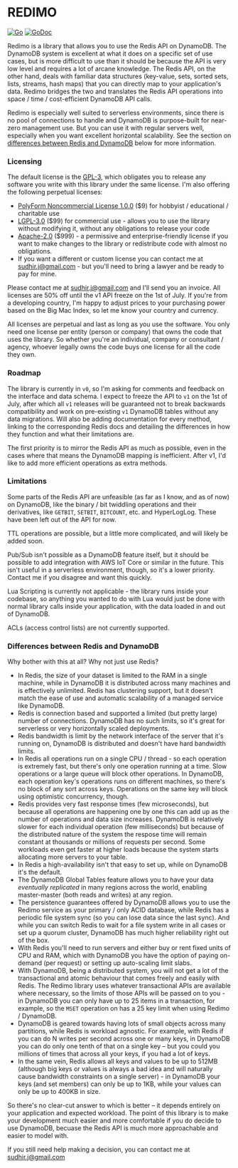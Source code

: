 # REDIMO

[![Go](https://github.com/sudhirj/redimo.go/workflows/Go/badge.svg)](https://github.com/sudhirj/redimo.go/actions)
[![GoDoc](https://godoc.org/github.com/sudhirj/redimo.go?status.svg)](https://pkg.go.dev/github.com/sudhirj/redimo.go?tab=doc)

Redimo is a library that allows you to use the Redis API on DynamoDB. The DynamoDB system is excellent at what it does on a specific set of use cases, but is more difficult to use than it should be because the API is very low level and requires a lot of arcane knowledge. The Redis API, on the other hand, deals with familiar data structures (key-value, sets, sorted sets, lists, streams, hash maps) that you can directly map to your application's data. Redimo bridges the two and translates the Redis API operations into space / time / cost-efficient DynamoDB API calls. 

Redimo is especially well suited to serverless environments, since there is no pool of connections to handle and DynamoDB is purpose-built for near-zero management use. But you can use it with regular servers well, especially when you want excellent horizontal scalability. See the section on [differences between Redis and DynamoDB](#differences-between-redis-and-dynamodb) below for more information.

### Licensing 
The default license is the [GPL-3](https://tldrlegal.com/license/gnu-general-public-license-v3-(gpl-3)), which obligates you to release any software you write with this library under the same license. I'm also offering the following perpetual licenses:
 
 * [PolyForm Noncommercial License 1.0.0](https://polyformproject.org/licenses/noncommercial/1.0.0/) ($9) for hobbyist / educational / charitable use 
 * [LGPL-3.0](https://tldrlegal.com/license/gnu-lesser-general-public-license-v3-(lgpl-3)) ($99) for commercial use  - allows you to use the library without modifying it, without any obligations to release your code
 * [Apache-2.0](https://tldrlegal.com/license/apache-license-2.0-(apache-2.0)) ($999) - a permissive and enterprise-friendly license if you want to make changes to the library or redistribute code with almost no obligations.
 * If you want a different or custom license you can contact me at sudhir.j@gmail.com - but you'll need to bring a lawyer and be ready to pay for mine. 
 
 Please contact me at sudhir.j@gmail.com and I'll send you an invoice. All licenses are 50% off until the v1 API freeze on the 1st of July. If you're from a developing country, I'm happy to adjust prices to your purchasing power based on the Big Mac Index, so let me know your country and currency.   
 
 All licenses are perpetual and last as long as you use the software. You only need one license per entity (person or company) that owns the code that uses the library. So whether you're an individual, company or consultant / agency, whoever legally owns the code buys one license for all the code they own.
 
 ### Roadmap
 The library is currently in `v0`, so I'm asking for comments and feedback on the interface and data schema. I expect to freeze the API to `v1` on the 1st of July, after which all `v1` releases will be guaranteed not to break backwards compatibility and work on pre-existing `v1` DynamoDB tables without any data migrations. Will also be adding documentation for every method, linking to the corresponding Redis docs and detailing the differences in how they function and what their limitations are.
 
 The first priority is to mirror the Redis API as much as possible, even in the cases where that means the DynamoDB mapping is inefficient. After v1, I'd like to add more efficient operations as extra methods.
 
 ### Limitations
 Some parts of the Redis API are unfeasible (as far as I know, and as of now) on DynamoDB, like the binary / bit twiddling operations and their derivatives, like `GETBIT`, `SETBIT`, `BITCOUNT`, etc. and HyperLogLog. These have been left out of the API for now. 
 
 TTL operations are possible, but a little more complicated, and will likely be added soon.
 
 Pub/Sub isn't possible as a DynamoDB feature itself, but it should be possible to add integration with AWS IoT Core or similar in the future. This isn't useful in a serverless environment, though, so it's a lower priority. Contact me if you disagree and want this quickly.
 
 Lua Scripting is currently not applicable - the library runs inside your codebase, so anything you wanted to do with Lua would just be done with normal library calls inside your application, with the data loaded in and out of DynamoDB. 
 
 ACLs (access control lists) are not currently supported.  
 
 ### Differences between Redis and DynamoDB
 Why bother with this at all? Why not just use Redis?  
* In Redis, the size of your dataset is limited to the RAM in a single machine, while in DynamoDB it is distributed across many machines and is effectively unlimited. Redis has clustering support, but it doesn't match the ease of use and automatic scalability of a managed service like DynamoDB.
* Redis is connection based and supported a limited (but pretty large) number of connections. DynamoDB has no such limits, so it's great for serverless or very horizontally scaled deployments.  
* Redis bandwidth is limit by the network interface of the server that it's running on, DynamoDB is distributed and doesn't have hard bandwidth limits. 
* In Redis all operations run on a single CPU / thread - so each operation is extremely fast, but there's only one operation running at a time. Slow operations or a large queue will block other operations. In DynamoDB, each operation key's operations runs on different machines, so there's no block of any sort across keys. Operations on the same key will block using optimistic concurrency, though.  
* Redis provides very fast response times (few microseconds), but because all operations are happening one by one this can add up as the number of operations and data size increases. DynamoDB is relatively slower for each individual operation (few milliseconds) but because of the distributed nature of the system the respose time will remain constant at thousands or millions of requests per second. Some workloads even get faster at higher loads because the system starts allocating more servers to your table.   
* In Redis a high-availability isn't that easy to set up, while on DynamoDB it's the default.
* The DynamoDB Global Tables feature allows you to have your data *eventually replicated* in many regions across the world, enabling master-master (both reads and writes) at any region.
* The persistence guarantees offered by DynamoDB allows you to use the Redimo service as your primary / only ACID database, while Redis has a periodic file system sync (so you can lose data since the last sync). And while you can switch Redis to wait for a file system write in all cases or set up a quorum cluster, DynamoDB has much higher reliability right out of the box. 
* With Redis you'll need to run servers and either buy or rent fixed units of CPU and RAM, which with DynamoDB you have the option of paying on-demand (per request) or setting up auto-scaling limit slabs. 
* With DynamoDB, being a distributed system, you will not get a lot of the transactional and atomic behaviour that comes freely and easily with Redis. The Redimo library uses whatever transactional APIs are available where necessary, so the limits of those APIs will be passed on to you - in DynamoDB you can only have up to 25 items in a transaction, for example, so the `MSET` operation on has a 25 key limit when using Redimo / DynamoDB.
* DynamoDB is geared towards having lots of small objects across many partitions, while Redis is workload agnostic. For example, with Redis if you can do N writes per second across one or many keys, in DynamoDB you can do only one tenth of that on a single key – but you could you millions of times that across all your keys, if you had a lot of keys.
* In the same vein, Redis allows all keys and values to be up to 512MB (although big keys or values is always a bad idea and will naturally cause bandwidth constraints on a single server) - in DynamoDB your keys (and set members) can only be up to 1KB, while your values can only be up to 400KB in size.

So there's no clear-cut answer to which is better – it depends entirely on your application and expected workload. The point of this library is to make your development much easier and more comfortable if you do decide to use DynamoDB, becuase the Redis API is much more approachable and easier to model with.

If you still need help making a decision, you can contact me at sudhir.j@gmail.com   
   

 

